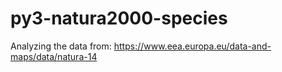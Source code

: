 # py3-natura2000-species
Analyzing the data from: https://www.eea.europa.eu/data-and-maps/data/natura-14
